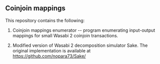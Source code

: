 ## Coinjoin mappings

This repository contains the following:

1. Coinjoin mappings enumerator -- program enumerating input-output mappings for small Wasabi 2 coinjoin transactions. 

2. Modified version of Wasabi 2 decomposition simulator Sake. The original implementation is available at https://github.com/nopara73/Sake/
